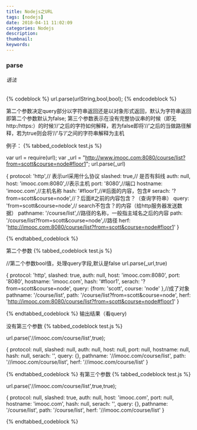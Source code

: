 ```yaml
---
title: Nodejs之URL
tags: [nodejs]
date: 2018-04-11 11:02:09
categories: Nodejs
description:
thumbnail:
keywords:
---
```

### parse
###### 语法
{% codeblock %}
url.parse(urlString,bool,bool);
{% endcodeblock %}
<!-- more -->
第二个参数决定query部分以字符串返回还是以对象形式返回，默认为字符串返回即第二个参数默认为false;
第三个参数表示在没有完整协议串的时候（即无http:/https:）的时候‘//’之后的字符如何解释，若为false即将‘//’之后的当做路径解释，若为true则会将‘//’与‘/’之间的字符串解释为主机

例子：
{% tabbed_codeblock  test.js  %}
<!-- tab js -->
var url = require(url);
var _url = "http://www.imooc.com:8080/course/list?from=scott&course=node#floor1";
url.parse(_url)
<!-- endtab -->
<!-- tab result -->
{
    protocol: 'http',// 表示url采用什么协议
    slashed: true,// 是否有斜线
    auth: null,
    host: 'imooc.com:8080',//表示主机
    port: '8080',//端口
    hostname: 'imooc.com',//主机名称
    hash: '#floor1',//#后面的内容，包含#
    serach: '?from=scott&course=node',//？后面#之前的内容包含？（查询字符串）
    query: 'from=scott&course=node',// search不包含？的内容（给http服务器发送数据）
    pathname: '/course/list',//路径的名称，一般指主域名之后的内容
    path: '/course/list?from=scott&course=node',//路径
    herf: 'http://imooc.com:8080/course/list?from=scott&course=node#floor1'
}

<!-- endtab -->
{% endtabbed_codeblock %}

第二个参数
{% tabbed_codeblock  test.js  %}
<!-- tab js -->
//第二个参数bool值，处理query字段,默认是false
url.parse(_url,true)
<!-- endtab -->
<!-- tab result -->
{
    protocol: 'http',
    slashed: true,
    auth: null,
    host: 'imooc.com:8080',
    port: '8080',
    hostname: 'imooc.com',
    hash: '#floor1',
    serach: '?from=scott&course=node',
    query: {from: 'scott', course: 'node' },//成了对象
    pathname: '/course/list',
    path: '/course/list?from=scott&course=node',
    herf: 'http://imooc.com:8080/course/list?from=scott&course=node#floor1'
}

<!-- endtab -->
{% endtabbed_codeblock %}
输出结果（看query)

没有第三个参数
{% tabbed_codeblock  test.js  %}
<!-- tab js -->
url.parse('//imooc.com/course/list',true);
<!-- endtab -->
<!-- tab result -->
{
    protocol: null,
    slashed: null,
    auth: null,
    host: null,
    port: null,
    hostname: null,
    hash: null,
    serach: '',
    query: {},
    pathname: '//imooc.com/course/list',
    path: '//imooc.com/course/list',
    herf: '//imooc.com/course/list'
}

<!-- endtab -->
{% endtabbed_codeblock %}
有第三个参数
{% tabbed_codeblock  test.js  %}
<!-- tab js -->
url.parse('//imooc.com/course/list',true,true);
<!-- endtab -->
<!-- tab result -->
{
    protocol: null,
    slashed: true,
    auth: null,
    host: 'imooc.com',
    port: null,
    hostname: 'imooc.com',
    hash: null,
    serach: '',
    query: {},
    pathname: '/course/list',
    path: '/course/list',
    herf: '//imooc.com/course/list'
}

<!-- endtab -->
{% endtabbed_codeblock %}
